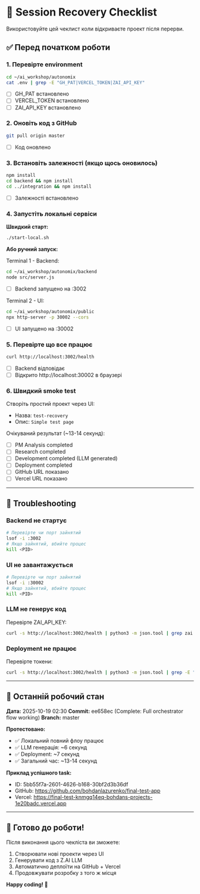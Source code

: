 # 🔄 Session Recovery Checklist

Використовуйте цей чеклист коли відкриваєте проект після перерви.

## ✅ Перед початком роботи

### 1. Перевірте environment
```bash
cd ~/ai_workshop/autonomix
cat .env | grep -E "GH_PAT|VERCEL_TOKEN|ZAI_API_KEY"
```
- [ ] GH_PAT встановлено
- [ ] VERCEL_TOKEN встановлено
- [ ] ZAI_API_KEY встановлено

### 2. Оновіть код з GitHub
```bash
git pull origin master
```
- [ ] Код оновлено

### 3. Встановіть залежності (якщо щось оновилось)
```bash
npm install
cd backend && npm install
cd ../integration && npm install
```
- [ ] Залежності встановлено

### 4. Запустіть локальні сервіси

**Швидкий старт:**
```bash
./start-local.sh
```

**Або ручний запуск:**

Terminal 1 - Backend:
```bash
cd ~/ai_workshop/autonomix/backend
node src/server.js
```
- [ ] Backend запущено на :3002

Terminal 2 - UI:
```bash
cd ~/ai_workshop/autonomix/public
npx http-server -p 30002 --cors
```
- [ ] UI запущено на :30002

### 5. Перевірте що все працює
```bash
curl http://localhost:3002/health
```
- [ ] Backend відповідає
- [ ] Відкрито http://localhost:30002 в браузері

### 6. Швидкий smoke test

Створіть простий проект через UI:
- Назва: `test-recovery`
- Опис: `Simple test page`

Очікуваний результат (~13-14 секунд):
- [ ] PM Analysis completed
- [ ] Research completed
- [ ] Development completed (LLM generated)
- [ ] Deployment completed
- [ ] GitHub URL показано
- [ ] Vercel URL показано

---

## 🚨 Troubleshooting

### Backend не стартує
```bash
# Перевірте чи порт зайнятий
lsof -i :3002
# Якщо зайнятий, вбийте процес
kill <PID>
```

### UI не завантажується
```bash
# Перевірте чи порт зайнятий
lsof -i :30002
# Якщо зайнятий, вбийте процес
kill <PID>
```

### LLM не генерує код
Перевірте ZAI_API_KEY:
```bash
curl -s http://localhost:3002/health | python3 -m json.tool | grep zai
```

### Deployment не працює
Перевірте токени:
```bash
curl -s http://localhost:3002/health | python3 -m json.tool | grep -E "github|vercel"
```

---

## 📍 Останній робочий стан

**Дата:** 2025-10-19 02:30
**Commit:** ee658ec (Complete: Full orchestrator flow working)
**Branch:** master

**Протестовано:**
- ✅ Локальний повний флоу працює
- ✅ LLM генерація: ~6 секунд
- ✅ Deployment: ~7 секунд
- ✅ Загальний час: ~13-14 секунд

**Приклад успішного task:**
- ID: 5bb55f7a-2601-4626-b168-30bf2d3b36df
- GitHub: https://github.com/bohdanlazurenko/final-test-app
- Vercel: https://final-test-knmgq14eq-bohdans-projects-1e20badc.vercel.app

---

## 🎯 Готово до роботи!

Після виконання цього чекліста ви зможете:
1. Створювати нові проекти через UI
2. Генерувати код з Z.AI LLM
3. Автоматично деплоїти на GitHub + Vercel
4. Продовжувати розробку з того ж місця

**Happy coding! 🚀**
